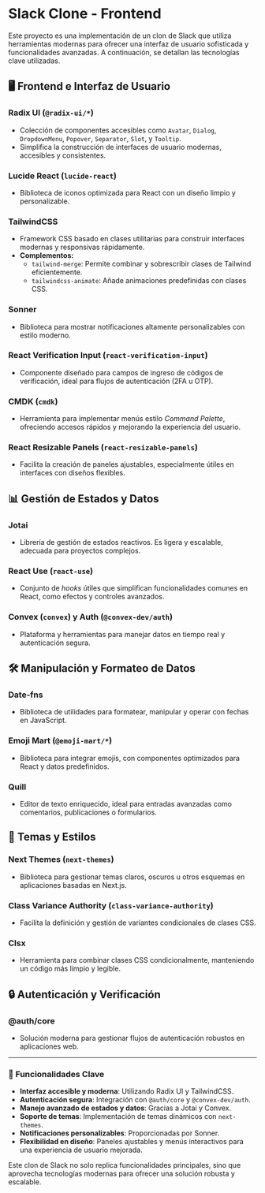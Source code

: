 # Slack Clone - Frontend

Este proyecto es una implementación de un clon de Slack que utiliza herramientas modernas para ofrecer una interfaz de usuario sofisticada y funcionalidades avanzadas. A continuación, se detallan las tecnologías clave utilizadas.

## 🖥️ Frontend e Interfaz de Usuario

### **Radix UI (`@radix-ui/*`)**
- Colección de componentes accesibles como `Avatar`, `Dialog`, `DropdownMenu`, `Popover`, `Separator`, `Slot`, y `Tooltip`.
- Simplifica la construcción de interfaces de usuario modernas, accesibles y consistentes.

### **Lucide React (`lucide-react`)**
- Biblioteca de iconos optimizada para React con un diseño limpio y personalizable.

### **TailwindCSS**
- Framework CSS basado en clases utilitarias para construir interfaces modernas y responsivas rápidamente.
- **Complementos:**
  - `tailwind-merge`: Permite combinar y sobrescribir clases de Tailwind eficientemente.
  - `tailwindcss-animate`: Añade animaciones predefinidas con clases CSS.

### **Sonner**
- Biblioteca para mostrar notificaciones altamente personalizables con estilo moderno.

### **React Verification Input (`react-verification-input`)**
- Componente diseñado para campos de ingreso de códigos de verificación, ideal para flujos de autenticación (2FA u OTP).

### **CMDK (`cmdk`)**
- Herramienta para implementar menús estilo *Command Palette*, ofreciendo accesos rápidos y mejorando la experiencia del usuario.

### **React Resizable Panels (`react-resizable-panels`)**
- Facilita la creación de paneles ajustables, especialmente útiles en interfaces con diseños flexibles.

## 📊 Gestión de Estados y Datos

### **Jotai**
- Librería de gestión de estados reactivos. Es ligera y escalable, adecuada para proyectos complejos.

### **React Use (`react-use`)**
- Conjunto de *hooks* útiles que simplifican funcionalidades comunes en React, como efectos y controles avanzados.

### **Convex (`convex`) y Auth (`@convex-dev/auth`)**
- Plataforma y herramientas para manejar datos en tiempo real y autenticación segura.

## 🛠️ Manipulación y Formateo de Datos

### **Date-fns**
- Biblioteca de utilidades para formatear, manipular y operar con fechas en JavaScript.

### **Emoji Mart (`@emoji-mart/*`)**
- Biblioteca para integrar emojis, con componentes optimizados para React y datos predefinidos.

### **Quill**
- Editor de texto enriquecido, ideal para entradas avanzadas como comentarios, publicaciones o formularios.

## 🎨 Temas y Estilos

### **Next Themes (`next-themes`)**
- Biblioteca para gestionar temas claros, oscuros u otros esquemas en aplicaciones basadas en Next.js.

### **Class Variance Authority (`class-variance-authority`)**
- Facilita la definición y gestión de variantes condicionales de clases CSS.

### **Clsx**
- Herramienta para combinar clases CSS condicionalmente, manteniendo un código más limpio y legible.

## 🔒 Autenticación y Verificación

### **@auth/core**
- Solución moderna para gestionar flujos de autenticación robustos en aplicaciones web.

---

### 🚀 Funcionalidades Clave
- **Interfaz accesible y moderna**: Utilizando Radix UI y TailwindCSS.
- **Autenticación segura**: Integración con `@auth/core` y `@convex-dev/auth`.
- **Manejo avanzado de estados y datos**: Gracias a Jotai y Convex.
- **Soporte de temas**: Implementación de temas dinámicos con `next-themes`.
- **Notificaciones personalizables**: Proporcionadas por Sonner.
- **Flexibilidad en diseño**: Paneles ajustables y menús interactivos para una experiencia de usuario mejorada.

Este clon de Slack no solo replica funcionalidades principales, sino que aprovecha tecnologías modernas para ofrecer una solución robusta y escalable.
